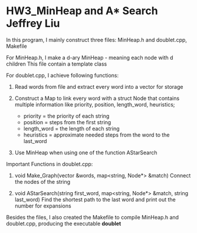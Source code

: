 # HW3_MinHeap and A* Search Jeffrey Liu

In this program, I mainly construct three files: MinHeap.h and doublet.cpp, Makefile

For MinHeap.h, I make a d-ary MinHeap - meaning each node with d children
This file contain a template class 

For doublet.cpp, I achieve following functions:
1. Read words from file and extract every word into a vector for storage
2. Construct a Map to link every word with a struct Node that contains multiple information like priority, position, length_word, heuristics; 
    * priority = the priority of each string
    * position = steps from the first string 
    * length_word = the length of each string
    * heuristics = approximate needed steps from the word to the last_word

3. Use MinHeap<string> when using one of the function AStarSearch

Important Functions in doublet.cpp:
1.  void Make_Graph(vector<string> &words, map<string, Node*> &match)
Connect the nodes of the string

2.  void AStarSearch(string first_word, map<string, Node*> &match, string last_word)
Find the shortest path to the last word and print out the number for expansions

Besides the files, I also created the Makefile to compile MinHeap.h and doublet.cpp, producing the executable **doublet**
